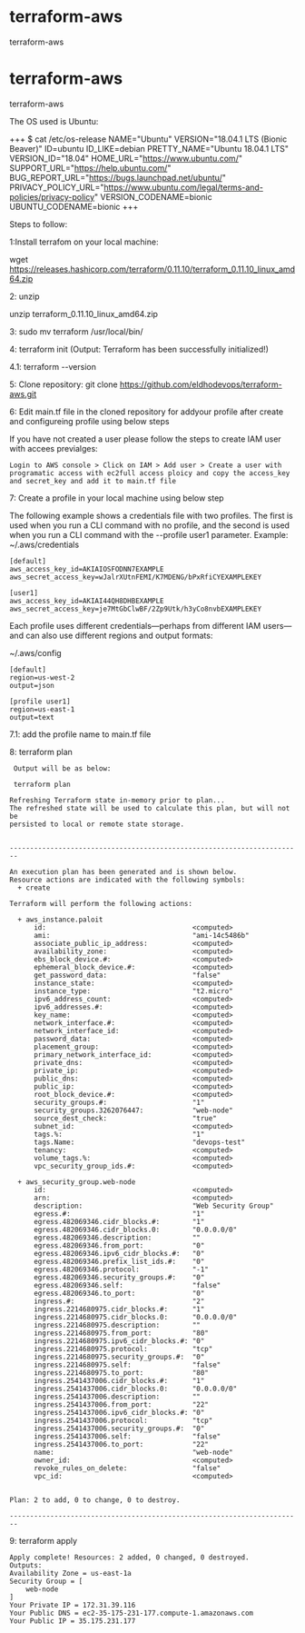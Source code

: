 # terraform-aws
terraform-aws
# terraform-aws
terraform-aws

The OS used is Ubuntu:

+++
$ cat /etc/os-release 
NAME="Ubuntu"
VERSION="18.04.1 LTS (Bionic Beaver)"
ID=ubuntu
ID_LIKE=debian
PRETTY_NAME="Ubuntu 18.04.1 LTS"
VERSION_ID="18.04"
HOME_URL="https://www.ubuntu.com/"
SUPPORT_URL="https://help.ubuntu.com/"
BUG_REPORT_URL="https://bugs.launchpad.net/ubuntu/"
PRIVACY_POLICY_URL="https://www.ubuntu.com/legal/terms-and-policies/privacy-policy"
VERSION_CODENAME=bionic
UBUNTU_CODENAME=bionic
+++

Steps to follow:

1:Install terrafom on your local machine:

wget https://releases.hashicorp.com/terraform/0.11.10/terraform_0.11.10_linux_amd64.zip

2: unzip 

unzip terraform_0.11.10_linux_amd64.zip

3: sudo mv terraform /usr/local/bin/

4: terraform init (Output: Terraform has been successfully initialized!)

4.1: terraform --version 

5: Clone repository:
   git clone https://github.com/eldhodevops/terraform-aws.git

6: Edit main.tf file in the cloned repository for addyour profile after create and configureing profile using below steps

   If you have not created a user please follow the steps to create IAM user with accees previalges:
   
    Login to AWS console > Click on IAM > Add user > Create a user with programatic access with ec2full access ploicy and copy the access_key and secret_key and add it to main.tf file
    
 7: Create a profile in your local machine using  below step
 
The following example shows a credentials file with two profiles. The first is used when you run a CLI command with no profile, and the second is used when you run a CLI command with the --profile user1 parameter.
    Example: 
  ~/.aws/credentials   
 
 ```
[default]
aws_access_key_id=AKIAIOSFODNN7EXAMPLE
aws_secret_access_key=wJalrXUtnFEMI/K7MDENG/bPxRfiCYEXAMPLEKEY

[user1]
aws_access_key_id=AKIAI44QH8DHBEXAMPLE
aws_secret_access_key=je7MtGbClwBF/2Zp9Utk/h3yCo8nvbEXAMPLEKEY
 ```
    
 Each profile uses different credentials—perhaps from different IAM users—and can also use different regions and output formats:

~/.aws/config
```
[default]
region=us-west-2
output=json

[profile user1]
region=us-east-1
output=text   
 ```
7.1: add the profile name to main.tf file

 8: terraform plan
 
     Output will be as below:
     
     terraform plan
```
Refreshing Terraform state in-memory prior to plan...
The refreshed state will be used to calculate this plan, but will not be
persisted to local or remote state storage.


------------------------------------------------------------------------

An execution plan has been generated and is shown below.
Resource actions are indicated with the following symbols:
  + create

Terraform will perform the following actions:

  + aws_instance.paloit
      id:                                    <computed>
      ami:                                   "ami-14c5486b"
      associate_public_ip_address:           <computed>
      availability_zone:                     <computed>
      ebs_block_device.#:                    <computed>
      ephemeral_block_device.#:              <computed>
      get_password_data:                     "false"
      instance_state:                        <computed>
      instance_type:                         "t2.micro"
      ipv6_address_count:                    <computed>
      ipv6_addresses.#:                      <computed>
      key_name:                              <computed>
      network_interface.#:                   <computed>
      network_interface_id:                  <computed>
      password_data:                         <computed>
      placement_group:                       <computed>
      primary_network_interface_id:          <computed>
      private_dns:                           <computed>
      private_ip:                            <computed>
      public_dns:                            <computed>
      public_ip:                             <computed>
      root_block_device.#:                   <computed>
      security_groups.#:                     "1"
      security_groups.3262076447:            "web-node"
      source_dest_check:                     "true"
      subnet_id:                             <computed>
      tags.%:                                "1"
      tags.Name:                             "devops-test"
      tenancy:                               <computed>
      volume_tags.%:                         <computed>
      vpc_security_group_ids.#:              <computed>

  + aws_security_group.web-node
      id:                                    <computed>
      arn:                                   <computed>
      description:                           "Web Security Group"
      egress.#:                              "1"
      egress.482069346.cidr_blocks.#:        "1"
      egress.482069346.cidr_blocks.0:        "0.0.0.0/0"
      egress.482069346.description:          ""
      egress.482069346.from_port:            "0"
      egress.482069346.ipv6_cidr_blocks.#:   "0"
      egress.482069346.prefix_list_ids.#:    "0"
      egress.482069346.protocol:             "-1"
      egress.482069346.security_groups.#:    "0"
      egress.482069346.self:                 "false"
      egress.482069346.to_port:              "0"
      ingress.#:                             "2"
      ingress.2214680975.cidr_blocks.#:      "1"
      ingress.2214680975.cidr_blocks.0:      "0.0.0.0/0"
      ingress.2214680975.description:        ""
      ingress.2214680975.from_port:          "80"
      ingress.2214680975.ipv6_cidr_blocks.#: "0"
      ingress.2214680975.protocol:           "tcp"
      ingress.2214680975.security_groups.#:  "0"
      ingress.2214680975.self:               "false"
      ingress.2214680975.to_port:            "80"
      ingress.2541437006.cidr_blocks.#:      "1"
      ingress.2541437006.cidr_blocks.0:      "0.0.0.0/0"
      ingress.2541437006.description:        ""
      ingress.2541437006.from_port:          "22"
      ingress.2541437006.ipv6_cidr_blocks.#: "0"
      ingress.2541437006.protocol:           "tcp"
      ingress.2541437006.security_groups.#:  "0"
      ingress.2541437006.self:               "false"
      ingress.2541437006.to_port:            "22"
      name:                                  "web-node"
      owner_id:                              <computed>
      revoke_rules_on_delete:                "false"
      vpc_id:                                <computed>


Plan: 2 to add, 0 to change, 0 to destroy.

------------------------------------------------------------------------
```

9: terraform apply
   
```
Apply complete! Resources: 2 added, 0 changed, 0 destroyed.
Outputs:
Availability Zone = us-east-1a
Security Group = [
    web-node
]
Your Private IP = 172.31.39.116
Your Public DNS = ec2-35-175-231-177.compute-1.amazonaws.com
Your Public IP = 35.175.231.177
```

